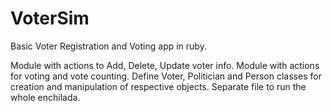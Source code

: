 # VoterSim
Basic Voter Registration and Voting app in ruby.

Module with actions to Add, Delete, Update voter info.
Module with actions for voting and vote counting.
Define Voter, Politician and Person classes for creation and manipulation of respective objects.
Separate file to run the whole enchilada.
